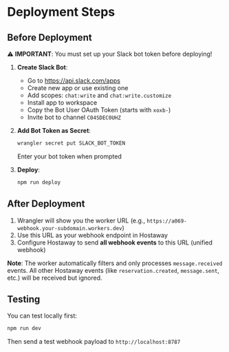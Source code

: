 # Deployment Steps

## Before Deployment

⚠️ **IMPORTANT**: You must set up your Slack bot token before deploying!

1. **Create Slack Bot**:

   - Go to https://api.slack.com/apps
   - Create new app or use existing one
   - Add scopes: `chat:write` and `chat:write.customize`
   - Install app to workspace
   - Copy the Bot User OAuth Token (starts with `xoxb-`)
   - Invite bot to channel `C04SDEC0UHZ`

2. **Add Bot Token as Secret**:

   ```bash
   wrangler secret put SLACK_BOT_TOKEN
   ```

   Enter your bot token when prompted

3. **Deploy**:
   ```bash
   npm run deploy
   ```

## After Deployment

1. Wrangler will show you the worker URL (e.g., `https://a069-webhook.your-subdomain.workers.dev`)
2. Use this URL as your webhook endpoint in Hostaway
3. Configure Hostaway to send **all webhook events** to this URL (unified webhook)

**Note**: The worker automatically filters and only processes `message.received` events. All other Hostaway events (like `reservation.created`, `message.sent`, etc.) will be received but ignored.

## Testing

You can test locally first:

```bash
npm run dev
```

Then send a test webhook payload to `http://localhost:8787`
